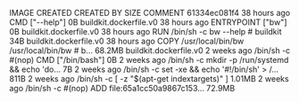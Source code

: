 IMAGE               CREATED             CREATED BY                                      SIZE                COMMENT
61334ec081f4        38 hours ago        CMD ["--help"]                                  0B                  buildkit.dockerfile.v0
<missing>           38 hours ago        ENTRYPOINT ["bw"]                               0B                  buildkit.dockerfile.v0
<missing>           38 hours ago        RUN /bin/sh -c bw --help # buildkit             34B                 buildkit.dockerfile.v0
<missing>           38 hours ago        COPY /usr/local/bin/bw /usr/local/bin/bw # b…   68.2MB              buildkit.dockerfile.v0
<missing>           2 weeks ago         /bin/sh -c #(nop)  CMD ["/bin/bash"]            0B
<missing>           2 weeks ago         /bin/sh -c mkdir -p /run/systemd && echo 'do…   7B
<missing>           2 weeks ago         /bin/sh -c set -xe   && echo '#!/bin/sh' > /…   811B
<missing>           2 weeks ago         /bin/sh -c [ -z "$(apt-get indextargets)" ]     1.01MB
<missing>           2 weeks ago         /bin/sh -c #(nop) ADD file:65a1cc50a9867c153…   72.9MB
